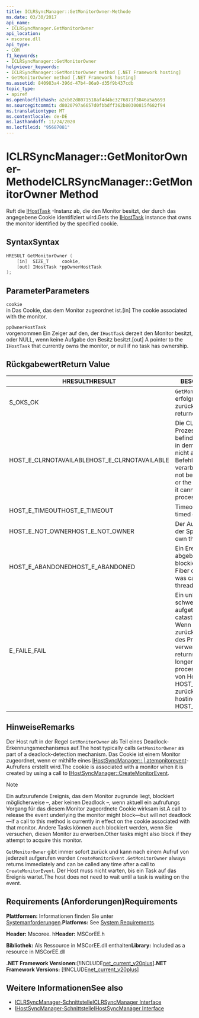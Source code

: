 ```yaml
---
title: ICLRSyncManager::GetMonitorOwner-Methode
ms.date: 03/30/2017
api_name:
- ICLRSyncManager.GetMonitorOwner
api_location:
- mscoree.dll
api_type:
- COM
f1_keywords:
- ICLRSyncManager::GetMonitorOwner
helpviewer_keywords:
- ICLRSyncManager::GetMonitorOwner method [.NET Framework hosting]
- GetMonitorOwner method [.NET Framework hosting]
ms.assetid: 840983a4-396d-47b4-86a0-d35f9b437cdb
topic_type:
- apiref
ms.openlocfilehash: a2cb82d8071518af4d4bc3276871f3846a5a5693
ms.sourcegitcommit: d8020797a6657d0fbbdff362b80300815f682f94
ms.translationtype: MT
ms.contentlocale: de-DE
ms.lasthandoff: 11/24/2020
ms.locfileid: "95687081"
---
```

# <a name="iclrsyncmanagergetmonitorowner-method"></a><span data-ttu-id="a65a1-102">ICLRSyncManager::GetMonitorOwner-Methode</span><span class="sxs-lookup"><span data-stu-id="a65a1-102">ICLRSyncManager::GetMonitorOwner Method</span></span>

<span data-ttu-id="a65a1-103">Ruft die [IHostTask](ihosttask-interface.md) -Instanz ab, die den Monitor besitzt, der durch das angegebene Cookie identifiziert wird.</span><span class="sxs-lookup"><span data-stu-id="a65a1-103">Gets the [IHostTask](ihosttask-interface.md) instance that owns the monitor identified by the specified cookie.</span></span>  
  
## <a name="syntax"></a><span data-ttu-id="a65a1-104">Syntax</span><span class="sxs-lookup"><span data-stu-id="a65a1-104">Syntax</span></span>  
  
```cpp  
HRESULT GetMonitorOwner (  
    [in]  SIZE_T     cookie,  
    [out] IHostTask *ppOwnerHostTask  
);  
```  
  
## <a name="parameters"></a><span data-ttu-id="a65a1-105">Parameter</span><span class="sxs-lookup"><span data-stu-id="a65a1-105">Parameters</span></span>  

 `cookie`  
 <span data-ttu-id="a65a1-106">in Das Cookie, das dem Monitor zugeordnet ist.</span><span class="sxs-lookup"><span data-stu-id="a65a1-106">[in] The cookie associated with the monitor.</span></span>  
  
 `ppOwnerHostTask`  
 <span data-ttu-id="a65a1-107">vorgenommen Ein Zeiger auf den, der `IHostTask` derzeit den Monitor besitzt, oder NULL, wenn keine Aufgabe den Besitz besitzt.</span><span class="sxs-lookup"><span data-stu-id="a65a1-107">[out] A pointer to the `IHostTask` that currently owns the monitor, or null if no task has ownership.</span></span>  
  
## <a name="return-value"></a><span data-ttu-id="a65a1-108">Rückgabewert</span><span class="sxs-lookup"><span data-stu-id="a65a1-108">Return Value</span></span>  
  
|<span data-ttu-id="a65a1-109">HRESULT</span><span class="sxs-lookup"><span data-stu-id="a65a1-109">HRESULT</span></span>|<span data-ttu-id="a65a1-110">BESCHREIBUNG</span><span class="sxs-lookup"><span data-stu-id="a65a1-110">Description</span></span>|  
|-------------|-----------------|  
|<span data-ttu-id="a65a1-111">S_OK</span><span class="sxs-lookup"><span data-stu-id="a65a1-111">S_OK</span></span>|<span data-ttu-id="a65a1-112">`GetMonitorOwner` wurde erfolgreich zurückgegeben.</span><span class="sxs-lookup"><span data-stu-id="a65a1-112">`GetMonitorOwner` returned successfully.</span></span>|  
|<span data-ttu-id="a65a1-113">HOST_E_CLRNOTAVAILABLE</span><span class="sxs-lookup"><span data-stu-id="a65a1-113">HOST_E_CLRNOTAVAILABLE</span></span>|<span data-ttu-id="a65a1-114">Die CLR wurde nicht in einen Prozess geladen, oder die CLR befindet sich in einem Zustand, in dem Sie verwalteten Code nicht ausführen oder den-Befehl nicht erfolgreich verarbeiten kann.</span><span class="sxs-lookup"><span data-stu-id="a65a1-114">The CLR has not been loaded into a process, or the CLR is in a state in which it cannot run managed code or process the call successfully.</span></span>|  
|<span data-ttu-id="a65a1-115">HOST_E_TIMEOUT</span><span class="sxs-lookup"><span data-stu-id="a65a1-115">HOST_E_TIMEOUT</span></span>|<span data-ttu-id="a65a1-116">Timeout des Aufrufes.</span><span class="sxs-lookup"><span data-stu-id="a65a1-116">The call timed out.</span></span>|  
|<span data-ttu-id="a65a1-117">HOST_E_NOT_OWNER</span><span class="sxs-lookup"><span data-stu-id="a65a1-117">HOST_E_NOT_OWNER</span></span>|<span data-ttu-id="a65a1-118">Der Aufrufer ist nicht Besitzer der Sperre.</span><span class="sxs-lookup"><span data-stu-id="a65a1-118">The caller does not own the lock.</span></span>|  
|<span data-ttu-id="a65a1-119">HOST_E_ABANDONED</span><span class="sxs-lookup"><span data-stu-id="a65a1-119">HOST_E_ABANDONED</span></span>|<span data-ttu-id="a65a1-120">Ein Ereignis wurde abgebrochen, während ein blockierter Thread oder eine Fiber darauf wartete.</span><span class="sxs-lookup"><span data-stu-id="a65a1-120">An event was canceled while a blocked thread or fiber was waiting on it.</span></span>|  
|<span data-ttu-id="a65a1-121">E_FAIL</span><span class="sxs-lookup"><span data-stu-id="a65a1-121">E_FAIL</span></span>|<span data-ttu-id="a65a1-122">Ein unbekannter schwerwiegender Fehler ist aufgetreten.</span><span class="sxs-lookup"><span data-stu-id="a65a1-122">An unknown catastrophic failure occurred.</span></span> <span data-ttu-id="a65a1-123">Wenn eine Methode E_FAIL zurückgibt, ist die CLR innerhalb des Prozesses nicht mehr verwendbar.</span><span class="sxs-lookup"><span data-stu-id="a65a1-123">When a method returns E_FAIL, the CLR is no longer usable within the process.</span></span> <span data-ttu-id="a65a1-124">Nachfolgende Aufrufe von Hostingmethoden geben HOST_E_CLRNOTAVAILABLE zurück.</span><span class="sxs-lookup"><span data-stu-id="a65a1-124">Subsequent calls to hosting methods return HOST_E_CLRNOTAVAILABLE.</span></span>|  
  
## <a name="remarks"></a><span data-ttu-id="a65a1-125">Hinweise</span><span class="sxs-lookup"><span data-stu-id="a65a1-125">Remarks</span></span>  

 <span data-ttu-id="a65a1-126">Der Host ruft in der Regel `GetMonitorOwner` als Teil eines Deadlock-Erkennungsmechanismus auf.</span><span class="sxs-lookup"><span data-stu-id="a65a1-126">The host typically calls `GetMonitorOwner` as part of a deadlock-detection mechanism.</span></span> <span data-ttu-id="a65a1-127">Das Cookie ist einem Monitor zugeordnet, wenn er mithilfe eines [IHostSyncManager:: | atemonitorevent](ihostsyncmanager-createmonitorevent-method.md)-Aufrufens erstellt wird.</span><span class="sxs-lookup"><span data-stu-id="a65a1-127">The cookie is associated with a monitor when it is created by using a call to [IHostSyncManager::CreateMonitorEvent](ihostsyncmanager-createmonitorevent-method.md).</span></span>  
  
> [!NOTE]
> <span data-ttu-id="a65a1-128">Ein aufzurufende Ereignis, das dem Monitor zugrunde liegt, blockiert möglicherweise –, aber keinen Deadlock –, wenn aktuell ein aufrufungs Vorgang für das diesem Monitor zugeordnete Cookie wirksam ist.</span><span class="sxs-lookup"><span data-stu-id="a65a1-128">A call to release the event underlying the monitor might block—but will not deadlock—if a call to this method is currently in effect on the cookie associated with that monitor.</span></span> <span data-ttu-id="a65a1-129">Andere Tasks können auch blockiert werden, wenn Sie versuchen, diesen Monitor zu erwerben.</span><span class="sxs-lookup"><span data-stu-id="a65a1-129">Other tasks might also block if they attempt to acquire this monitor.</span></span>  
  
 <span data-ttu-id="a65a1-130">`GetMonitorOwner` gibt immer sofort zurück und kann nach einem Aufruf von jederzeit aufgerufen werden `CreateMonitorEvent` .</span><span class="sxs-lookup"><span data-stu-id="a65a1-130">`GetMonitorOwner` always returns immediately and can be called any time after a call to `CreateMonitorEvent`.</span></span> <span data-ttu-id="a65a1-131">Der Host muss nicht warten, bis ein Task auf das Ereignis wartet.</span><span class="sxs-lookup"><span data-stu-id="a65a1-131">The host does not need to wait until a task is waiting on the event.</span></span>  
  
## <a name="requirements"></a><span data-ttu-id="a65a1-132">Requirements (Anforderungen)</span><span class="sxs-lookup"><span data-stu-id="a65a1-132">Requirements</span></span>  

 <span data-ttu-id="a65a1-133">**Plattformen:** Informationen finden Sie unter [Systemanforderungen](../../get-started/system-requirements.md).</span><span class="sxs-lookup"><span data-stu-id="a65a1-133">**Platforms:** See [System Requirements](../../get-started/system-requirements.md).</span></span>  
  
 <span data-ttu-id="a65a1-134">**Header:** Mscoree. h</span><span class="sxs-lookup"><span data-stu-id="a65a1-134">**Header:** MSCorEE.h</span></span>  
  
 <span data-ttu-id="a65a1-135">**Bibliothek:** Als Ressource in MSCorEE.dll enthalten</span><span class="sxs-lookup"><span data-stu-id="a65a1-135">**Library:** Included as a resource in MSCorEE.dll</span></span>  
  
 <span data-ttu-id="a65a1-136">**.NET Framework Versionen:**[!INCLUDE[net_current_v20plus](../../../../includes/net-current-v20plus-md.md)]</span><span class="sxs-lookup"><span data-stu-id="a65a1-136">**.NET Framework Versions:** [!INCLUDE[net_current_v20plus](../../../../includes/net-current-v20plus-md.md)]</span></span>  
  
## <a name="see-also"></a><span data-ttu-id="a65a1-137">Weitere Informationen</span><span class="sxs-lookup"><span data-stu-id="a65a1-137">See also</span></span>

- [<span data-ttu-id="a65a1-138">ICLRSyncManager-Schnittstelle</span><span class="sxs-lookup"><span data-stu-id="a65a1-138">ICLRSyncManager Interface</span></span>](iclrsyncmanager-interface.md)
- [<span data-ttu-id="a65a1-139">IHostSyncManager-Schnittstelle</span><span class="sxs-lookup"><span data-stu-id="a65a1-139">IHostSyncManager Interface</span></span>](ihostsyncmanager-interface.md)
